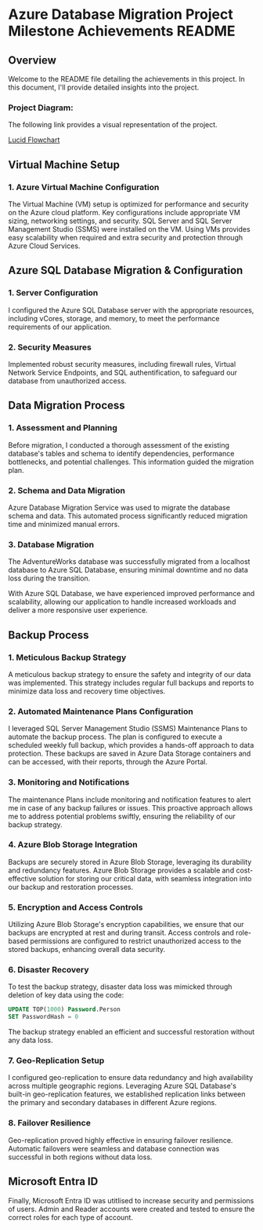 # Azure Database Migration Project Milestone Achievements README

## Overview

Welcome to the README file detailing the achievements in this project. In this document, I'll provide detailed insights into the project. 

### Project Diagram:
The following link provides a visual representation of the project.


[Lucid Flowchart](https://lucid.app/lucidchart/847765c6-6475-45be-a891-a164e176f618/edit?viewport_loc=-3893%2C-2034%2C3922%2C1582%2C0_0&invitationId=inv_56cfd0bf-2834-489f-9c9a-8e60ded42e51)

## Virtual Machine Setup

### 1. Azure Virtual Machine Configuration

The Virtual Machine (VM) setup is optimized for performance and security on the Azure cloud platform. Key configurations include appropriate VM sizing, networking settings, and security. SQL Server and SQL Server Management Studio (SSMS) were installed on the VM. Using VMs provides easy scalability when required and extra security and protection through Azure Cloud Services. 

## Azure SQL Database Migration & Configuration

### 1. Server Configuration

I configured the Azure SQL Database server with the appropriate resources, including vCores, storage, and memory, to meet the performance requirements of our application.

### 2. Security Measures

Implemented robust security measures, including firewall rules, Virtual Network Service Endpoints, and SQL authentification, to safeguard our database from unauthorized access.

## Data Migration Process

### 1. Assessment and Planning

Before migration, I conducted a thorough assessment of the existing database's tables and schema to identify dependencies, performance bottlenecks, and potential challenges. This information guided the migration plan.

### 2. Schema and Data Migration

Azure Database Migration Service was used to migrate the database schema and data. This automated process significantly reduced migration time and minimized manual errors.

### 3. Database Migration

The AdventureWorks database was successfully migrated from a localhost database to Azure SQL Database, ensuring minimal downtime and no data loss during the transition.

With Azure SQL Database, we have experienced improved performance and scalability, allowing our application to handle increased workloads and deliver a more responsive user experience.

## Backup Process

### 1. Meticulous Backup Strategy

A meticulous backup strategy to ensure the safety and integrity of our data was implemented. This strategy includes regular full backups and reports to minimize data loss and recovery time objectives.

### 2. Automated Maintenance Plans Configuration

I leveraged SQL Server Management Studio (SSMS) Maintenance Plans to automate the backup process. The plan is configured to execute a scheduled weekly full backup, which provides a hands-off approach to data protection. These backups are saved in Azure Data Storage containers and can be accessed, with their reports, through the Azure Portal.

### 3. Monitoring and Notifications

The maintenance Plans include monitoring and notification features to alert me in case of any backup failures or issues. This proactive approach allows me to address potential problems swiftly, ensuring the reliability of our backup strategy.

### 4. Azure Blob Storage Integration

Backups are securely stored in Azure Blob Storage, leveraging its durability and redundancy features. Azure Blob Storage provides a scalable and cost-effective solution for storing our critical data, with seamless integration into our backup and restoration processes.

### 5. Encryption and Access Controls

Utilizing Azure Blob Storage's encryption capabilities, we ensure that our backups are encrypted at rest and during transit. Access controls and role-based permissions are configured to restrict unauthorized access to the stored backups, enhancing overall data security.

### 6. Disaster Recovery

To test the backup strategy, disaster data loss was mimicked through deletion of key data using the code:

```SQL
UPDATE TOP(1000) Password.Person
SET PasswordHash = 0
```
The backup strategy enabled an efficient and successful restoration without any data loss.

### 7. Geo-Replication Setup

I configured geo-replication to ensure data redundancy and high availability across multiple geographic regions. Leveraging Azure SQL Database's built-in geo-replication features, we established replication links between the primary and secondary databases in different Azure regions.

### 8. Failover Resilience

Geo-replication proved highly effective in ensuring failover resilience. Automatic failovers were seamless and database connection was successful in both regions without data loss.

## Microsoft Entra ID

Finally, Microsoft Entra ID was utitlised to increase security and permissions of users. Admin and Reader accounts were created and tested to ensure the correct roles for each type of account.
